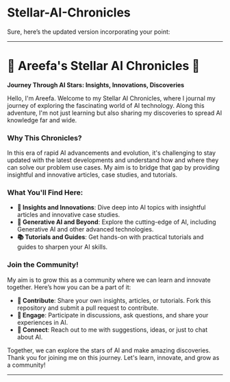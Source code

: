 # Stellar-AI-Chronicles
Sure, here’s the updated version incorporating your point:

---

# 🌟 Areefa's Stellar AI Chronicles 🌟
**Journey Through AI Stars: Insights, Innovations, Discoveries**

Hello, I'm Areefa. Welcome to my Stellar AI Chronicles, where I journal my journey of exploring the fascinating world of AI technology. Along this adventure, I'm not just learning but also sharing my discoveries to spread AI knowledge far and wide.

### Why This Chronicles?
In this era of rapid AI advancements and evolution, it's challenging to stay updated with the latest developments and understand how and where they can solve our problem use cases. My aim is to bridge that gap by providing insightful and innovative articles, case studies, and tutorials.

### What You'll Find Here:
- **🚀 Insights and Innovations**: Dive deep into AI topics with insightful articles and innovative case studies.
- **🌌 Generative AI and Beyond**: Explore the cutting-edge of AI, including Generative AI and other advanced technologies.
- **📚 Tutorials and Guides**: Get hands-on with practical tutorials and guides to sharpen your AI skills.

### Join the Community!
My aim is to grow this as a community where we can learn and innovate together. Here’s how you can be a part of it:
- **🤝 Contribute**: Share your own insights, articles, or tutorials. Fork this repository and submit a pull request to contribute.
- **💬 Engage**: Participate in discussions, ask questions, and share your experiences in AI.
- **📧 Connect**: Reach out to me with suggestions, ideas, or just to chat about AI.

Together, we can explore the stars of AI and make amazing discoveries. Thank you for joining me on this journey. Let's learn, innovate, and grow as a community!

---
